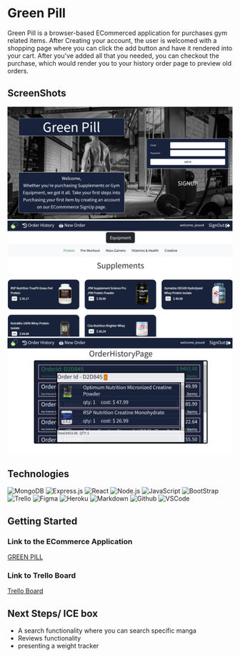 # Green Pill

Green Pill is a browser-based ECommerced application for purchases gym related items. After Creating your account, the user is welcomed with a shopping page where you can click the add button and have it rendered into your cart. After you've added all that you needed, you can checkout the purchase, which would render you to your history order page to preview old orders.

## ScreenShots

![image](AuthPage.png)
![image](Neworderpage.png)
![image](historypage.png)

## Technologies
![MongoDB](https://img.shields.io/badge/MongoDB-4EA94B?style=for-the-badge&logo=mongodb&logoColor=white)
![Express.js](https://img.shields.io/badge/Express.js-404D59?style=for-the-badge)
![React](https://img.shields.io/badge/React-20232A?style=for-the-badge&logo=react&logoColor=61DAFB)
![Node.js](https://img.shields.io/badge/Node.js-43853D?style=for-the-badge&logo=node.js&logoColor=white)
![JavaScript](https://img.shields.io/badge/-JavaScript-05122A?style=flat&logo=javascript)
![BootStrap](https://img.shields.io/badge/Bootstrap-563D7C?style=for-the-badge&logo=bootstrap&logoColor=white)
![Trello](https://img.shields.io/badge/-Trello-05122A?style=flat&logo=trello)
![Figma](https://img.shields.io/badge/Figma-F24E1E?style=for-the-badge&logo=figma&logoColor=white)
![Heroku](https://img.shields.io/badge/-Heroku-05122A?style=flat&logo=heroku)
![Markdown](https://img.shields.io/badge/-Markdown-05122A?style=flat&logo=markdown)
![Github](https://img.shields.io/badge/-GitHub-05122A?style=flat&logo=github)
![VSCode](https://img.shields.io/badge/-VS_Code-05122A?style=flat&logo=visualstudio)

## Getting Started
### Link to the ECommerce Application
<a href="https://green-pill.herokuapp.com/orders/new" target="_blank">GREEN PILL</a>

### Link to Trello Board

<a href="https://trello.com/b/y0SkAvv0/capstone" target="_blank">Trello Board</a>


## Next Steps/ ICE box

- A search functionality where you can search specific manga
- Reviews functionality
- presenting a weight tracker